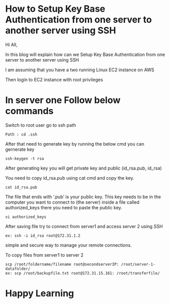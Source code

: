 # How to Setup Key Base Authentication from one server to another server using SSH
Hi All,
 
In this blog will explain how can we Setup Key Base Authentication from one server to another server using SSH

I am assuming that you have a  two running Linux EC2 instance on AWS

Then login to EC2 instance with root privileges 

# In server one Follow below commands

Switch to root user go to ssh path
```
Path : cd .ssh
```
After that need to generate key by running the below cmd you can gernerate key
```
ssh-keygen -t rsa
```
After generating key you will get private key and public (id_rsa.pub, id_rsa)

You need to copy id_rsa.pub using cat cmd and copy the key.

```
cat id_rsa.pub
```
The file that ends with ‘.pub’ is your public key. This key needs to be in the computer you want to connect to (the server) inside a file called authorized_keys there you need to paste the public key.
```
vi authorized_keys
```
After saving file try to connect from server1 and access server 2 using SSH
```
ex: ssh -i id_rsa root@172.31.1.2
```

simple and secure way to manage your remote connections.

To copy files from server1 to server 2
```
scp /root/foldername/filename root@secondserverIP: /root/server-1-datafolder/
ex: scp /root/backupfile.txt root@172.31.15.161: /root/transferfile/
```

# Happy Learning
